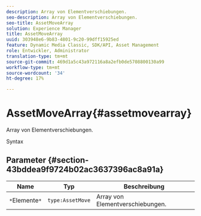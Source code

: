 ```yaml
---
description: Array von Elementverschiebungen.
seo-description: Array von Elementverschiebungen.
seo-title: AssetMoveArray
solution: Experience Manager
title: AssetMoveArray
uuid: 303948e6-9b83-4801-9c20-99dff15925ed
feature: Dynamic Media Classic, SDK/API, Asset Management
role: Entwickler, Administrator
translation-type: tm+mt
source-git-commit: 469d1a5c43a972116a8a2efb0de5708800130a99
workflow-type: tm+mt
source-wordcount: '34'
ht-degree: 17%

---
```



# AssetMoveArray{#assetmovearray}

Array von Elementverschiebungen.

Syntax

## Parameter {#section-43bddea9f9724b02ac3637396ac8a91a}

| Name | Typ | Beschreibung |
|---|---|---|
| `*`Elemente`*` | `type:AssetMove` | Array von Elementverschiebungen. |

